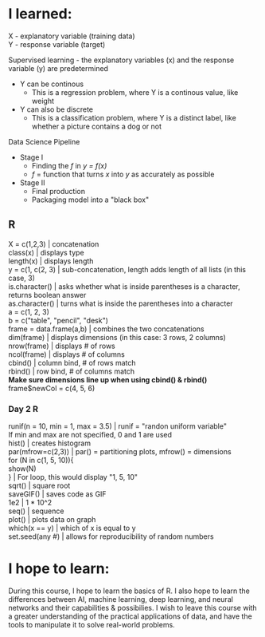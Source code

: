 # I learned:
X - explanatory variable (training data)  
Y - response variable (target)

Supervised learning - the explanatory variables (x) and the response variable (y) are predetermined
* Y can be continous
  * This is a regression problem, where Y is a continous value, like weight
* Y can also be discrete
  * This is a classification problem, where Y is a distinct label, like whether a picture contains a dog or not

Data Science Pipeline
* Stage I
  * Finding the *f* in *y = f(x)*
  * *f* = function that turns *x* into *y* as accurately as possible
* Stage II
  * Final production
  * Packaging model into a "black box"


## R
X = c(1,2,3) | concatenation  
class(x) | displays type  
length(x) | displays length  
y = c(1, c(2, 3) | sub-concatenation, length adds length of all lists (in this case, 3)  
is.character() | asks whether what is inside parentheses is a character, returns boolean answer  
as.character() | turns what is inside the parentheses into a character  
a = c(1, 2, 3)  
b = c("table", "pencil", "desk")  
frame = data.frame(a,b) | combines the two concatenations  
dim(frame) | displays dimensions (in this case: 3 rows, 2 columns)  
nrow(frame) | displays # of rows  
ncol(frame) | displays # of columns  
cbind() | column bind, # of rows match  
rbind() | row bind, # of columns match  
**Make sure dimensions line up when using cbind() & rbind()**  
frame$newCol = c(4, 5, 6)

### Day 2 R
runif(n = 10, min = 1, max = 3.5) | runif = "randon uniform variable"  
If min and max are not specified, 0 and 1 are used  
hist() | creates histogram  
par(mfrow=c(2,3)) | par() = partitioning plots, mfrow() = dimensions  
for (N in c(1, 5, 10)){  
  show(N)  
  } | For loop, this would display "1, 5, 10"  
sqrt() | square root  
saveGIF() | saves code as GIF  
1e2 | 1 * 10^2  
seq() | sequence  
plot() | plots data on graph  
which(x == y) | which of x is equal to y  
set.seed(any #) | allows for reproducibility of random numbers  

# I hope to learn:
During this course, I hope to learn the basics of R. I also hope to learn the differences between AI, machine learning, deep learning, and neural networks and their capabilities & possibilies. I wish to leave this course with a greater understanding of the practical applications of data, and have the tools to manipulate it to solve real-world problems.
